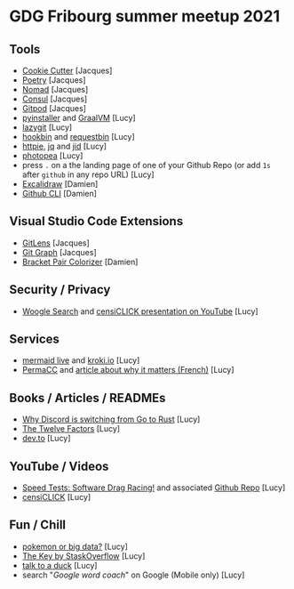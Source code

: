 # GDG Fribourg summer meetup 2021

## Tools

* [Cookie Cutter](https://cookiecutter.readthedocs.io/en/1.7.2/) [Jacques]
* [Poetry](https://python-poetry.org/) [Jacques]
* [Nomad](https://www.hashicorp.com/products/nomad) [Jacques]
* [Consul](https://www.hashicorp.com/products/consul) [Jacques]
* [Gitpod](https://www.gitpod.io/) [Jacques]
* [pyinstaller](http://www.pyinstaller.org/) and [GraalVM](https://www.graalvm.org/) [Lucy]
* [lazygit](https://github.com/jesseduffield/lazygit) [Lucy]
* [hookbin](https://hookbin.com/) and [requestbin](https://requestbin.com/) [Lucy]
* [httpie](https://httpie.io/), [jq](https://stedolan.github.io/jq/) and [jid](https://github.com/simeji/jid) [Lucy]
* [photopea](https://www.photopea.com/) [Lucy]
* press `.` on a the landing page of one of your Github Repo (or add `1s` after `github` in any repo URL) [Lucy]
* [Excalidraw](https://excalidraw.com/) [Damien]
* [Github CLI](https://github.com/cli/cli) [Damien]

## Visual Studio Code Extensions

* [GitLens](https://marketplace.visualstudio.com/items?itemName=eamodio.gitlens) [Jacques]
* [Git Graph](https://marketplace.visualstudio.com/items?itemName=mhutchie.git-graph) [Jacques]
* [Bracket Pair Colorizer](https://marketplace.visualstudio.com/items?itemName=CoenraadS.bracket-pair-colorizer) [Damien]

## Security / Privacy

* [Woogle Search](https://github.com/benbusby/whoogle-search) and [censiCLICK presentation on YouTube](https://www.youtube.com/watch?v=1mGGpkjSRJs) [Lucy]

## Services

* [mermaid live](https://mermaid.live) and [kroki.io](https://kroki.io) [Lucy]
* [PermaCC](http://perma.cc/) and [article about why it matters (French)](https://korii.slate.fr/et-caetera/technologie-web-link-rot-quand-internet-pourrit-interieur-savoir-oubli-liens-morts-indexation) [Lucy] 

## Books / Articles / READMEs

* [Why Discord is switching from Go to Rust](https://blog.discord.com/why-discord-is-switching-from-go-to-rust-a190bbca2b1f) [Lucy]
* [The Twelve Factors](https://12factor.net/) [Lucy]
* [dev.to](https://dev.to) [Lucy]

## YouTube / Videos

* [Speed Tests: Software Drag Racing!](https://www.youtube.com/playlist?list=PLF2KJ6Gy3cZ5Er-1eF9fN1Hgw_xkoD9V1) and associated [Github Repo](https://github.com/PlummersSoftwareLLC/Primes) [Lucy]
* [censiCLICK](https://www.youtube.com/c/censiCLICK) [Lucy]


## Fun / Chill

* [pokemon or big data?](http://pixelastic.github.io/pokemonorbigdata/) [Lucy]
* [The Key by StaskOverflow](https://stackoverflow.blog/2021/09/28/become-a-better-coder-with-this-one-weird-click/) [Lucy]
* [talk to a duck](https://rubberduckdebugging.com/cyberduck/) [Lucy]
* search "*Google word coach*" on Google (Mobile only) [Lucy]
